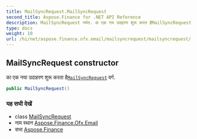 ```yaml
---
title: MailSyncRequest.MailSyncRequest
second_title: Aspose.Finance for .NET API Reference
description: MailSyncRequest नर्मत. क एक नय उदहरण शुरू करत हैMailSyncRequest वर्ग.
type: docs
weight: 10
url: /hi/net/aspose.finance.ofx.email/mailsyncrequest/mailsyncrequest/
---
```

## MailSyncRequest constructor

का एक नया उदाहरण शुरू करता है[`MailSyncRequest`](../) वर्ग.

```csharp
public MailSyncRequest()
```

### यह सभी देखें

* class [MailSyncRequest](../)
* नाम स्थान [Aspose.Finance.Ofx.Email](../../mailsyncrequest/)
* सभा [Aspose.Finance](../../../)


